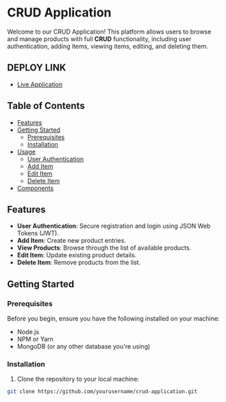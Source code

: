 # CRUD Application

Welcome to our CRUD Application! This platform allows users to browse and manage products with full **CRUD** functionality, including user authentication, adding items, viewing items, editing, and deleting them.

## DEPLOY LINK
- [Live Application](https://crudapplicationdha02.netlify.app)

## Table of Contents
- [Features](#features)
- [Getting Started](#getting-started)
  - [Prerequisites](#prerequisites)
  - [Installation](#installation)
- [Usage](#usage)
  - [User Authentication](#user-authentication)
  - [Add Item](#additem)
  - [Edit Item](#edititem)
  - [Delete Item](#deleteitem)
- [Components](#components)

## Features
- **User Authentication**: Secure registration and login using JSON Web Tokens (JWT).
- **Add Item**: Create new product entries.
- **View Products**: Browse through the list of available products.
- **Edit Item**: Update existing product details.
- **Delete Item**: Remove products from the list.

## Getting Started

### Prerequisites
Before you begin, ensure you have the following installed on your machine:
- Node.js
- NPM or Yarn
- MongoDB (or any other database you're using)

### Installation

1. Clone the repository to your local machine:

```bash
git clone https://github.com/yourusername/crud-application.git
